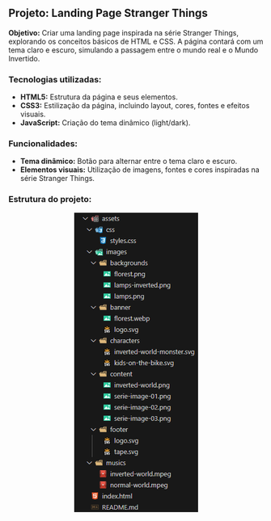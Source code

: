 ## Projeto: Landing Page Stranger Things

**Objetivo:** Criar uma landing page inspirada na série Stranger Things, explorando os conceitos básicos de HTML e CSS. A página contará com um tema claro e escuro, simulando a passagem entre o mundo real e o Mundo Invertido.

### Tecnologias utilizadas:

- **HTML5:** Estrutura da página e seus elementos.
- **CSS3:** Estilização da página, incluindo layout, cores, fontes e efeitos visuais.
- **JavaScript:** Criação do tema dinâmico (light/dark).

### Funcionalidades:

- **Tema dinâmico:** Botão para alternar entre o tema claro e escuro.
- **Elementos visuais:** Utilização de imagens, fontes e cores inspiradas na série Stranger Things.

### Estrutura do projeto:

<p align="center">
  <img src="https://github.com/o-akira/front-end-mundo-invertido/blob/main/image.png?raw=true" />
</p>
